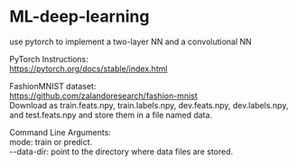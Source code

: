 # ML-deep-learning
use pytorch to implement a two-layer NN and a convolutional NN  
  
PyTorch Instructions:  
https://pytorch.org/docs/stable/index.html  
  
FashionMNIST dataset:  
https://github.com/zalandoresearch/fashion-mnist  
Download as train.feats.npy, train.labels.npy, dev.feats.npy, dev.labels.npy, and test.feats.npy and store them in a file named data.

Command Line Arguments:  
mode: train or predict.    
--data-dir: point to the directory where data files are stored.  

  
